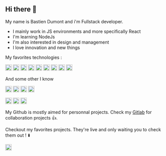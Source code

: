 ## Hi there 👋
My name is Bastien Dumont and i'm Fullstack developer. 

- I mainly work in JS environments and more specifically React
- I'm learning NodeJs
- I'm also interested in design and management
- I love innovation and new things

My favorites technologies :

<code><img height="20" src="https://upload.wikimedia.org/wikipedia/commons/thumb/a/a7/React-icon.svg/1280px-React-icon.svg.png" title="React"></code>
<code><img height="20" src="https://upload.wikimedia.org/wikipedia/commons/thumb/9/99/Unofficial_JavaScript_logo_2.svg/1024px-Unofficial_JavaScript_logo_2.svg.png" title="JavaScript"></code>
<code><img height="20" src="https://upload.wikimedia.org/wikipedia/commons/thumb/4/4c/Typescript_logo_2020.svg/1200px-Typescript_logo_2020.svg.png" title="Typescript"></code>
<code><img height="20" src="https://upload.wikimedia.org/wikipedia/commons/thumb/d/d9/Node.js_logo.svg/1200px-Node.js_logo.svg.png" title="Node Js"></code>
<code><img height="20" src="https://d33wubrfki0l68.cloudfront.net/554c3b0e09cf167f0281fda839a5433f2040b349/ecfc9/img/header_logo.svg" title="React Native"></code>
<code><img height="20" src="https://upload.wikimedia.org/wikipedia/commons/thumb/8/8e/Nextjs-logo.svg/800px-Nextjs-logo.svg.png" title="Next JS"></code>
<code><img height="20" src="https://montykamath.files.wordpress.com/2018/02/graphql.png?w=210&h=210" title="GraphQL"></code>
<code><img height="20" src="https://www.blog-nouvelles-technologies.fr/wp-content/uploads/2016/04/html5-logo-1-512x500.png" title="HTML"></code>
<code><img height="20" src="https://www.seekpng.com/png/full/141-1415372_css3-icon-png.png" title="CSS"></code>



And some other I know

<code><img height="20" src="https://upload.wikimedia.org/wikipedia/commons/thumb/c/c3/Python-logo-notext.svg/768px-Python-logo-notext.svg.png" title="Python"></code>
<code><img height="20" src="https://upload.wikimedia.org/wikipedia/commons/thumb/9/9a/Laravel.svg/1200px-Laravel.svg.png" title="Laravel"></code>
<code><img height="20" src="https://grafikart.fr/uploads/icons/redux.svg" title="Redux"></code>
<code><img height="20" src="https://media.glassdoor.com/sqll/433703/mongodb-squarelogo-1564695792753.png" title="mongo DB"></code>

<code><img height="20" src="https://upload.wikimedia.org/wikipedia/commons/thumb/a/af/Adobe_Photoshop_CC_icon.svg/1200px-Adobe_Photoshop_CC_icon.svg.png" title="Photoshop"></code>
<code><img height="20" src="https://upload.wikimedia.org/wikipedia/commons/thumb/4/48/Adobe_InDesign_CC_icon.svg/1051px-Adobe_InDesign_CC_icon.svg.png" title="Photoshop"></code>
<code><img height="20" src="https://upload.wikimedia.org/wikipedia/commons/thumb/4/40/Adobe_Premiere_Pro_CC_icon.svg/1200px-Adobe_Premiere_Pro_CC_icon.svg.png" title="Photoshop"></code>



My Github is mostly aimed for personnal projects. Check my [Gitlab](https://gitlab.com/Bastiendmt) for collaboration projects 👍. 

Checkout my favorites projects. They're live and only waiting you to check them out ! ⬇️


<a href="https://www.linkedin.com/in/bastien-dumont/">
  <img align="left" alt="Bastien Dumont | LinkedIn" width="20px" src="https://upload.wikimedia.org/wikipedia/commons/c/ca/LinkedIn_logo_initials.png" />
</a>

<!--
**Bastiendmt/Bastiendmt** is a ✨ _special_ ✨ repository because its `README.md` (this file) appears on your GitHub profile.

Here are some ideas to get you started:

- 🔭 I’m currently working on ...
- 🌱 I’m currently learning ...
- 👯 I’m looking to collaborate on ...
- 🤔 I’m looking for help with ...
- 💬 Ask me about ...
- 📫 How to reach me: ...
- 😄 Pronouns: ...
- ⚡ Fun fact: ...
-->
